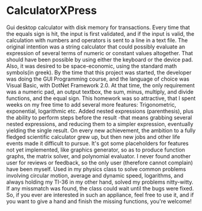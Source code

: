 # CalculatorXPress
Gui desktop calculator with disk memory for transactions.
Every time that the equals sign is hit, the input is first validated, and
if the input is valid, the calculation with numbers and operators is sent 
to a line in a text file.
The original intention was a string calculator that could possibly evaluate 
an expression of several terms of numeric or constant values altogether. That
should have been possible by using either the keyboard or the device pad. Also, 
it was desired to be space-economic, using the standard math symbols(in greek).
By the time that this project was started, the developer was doing the GUI Programming course,
and the language of choice was Visual Basic, with DotNet Framework 2.0. At that time, the only requirement
was a numeric pad, an output textbox, the sum, minus, multiply, and divide functions, and the equal sign.
This homework was so attractive, that I spent weeks on my free time to add several more features:
Trigonometric, exponential, logarithmic etc. Added nested expressions (parenthesis), plus the ability to 
perform steps before the result -that means grabbing several nested expressions, and reducing them to a 
simpler expression, eventually yielding the single result.
On every new achievement, the ambition to a fully fledged scientific calculator grew up, but then
new jobs and other life events made it difficult to pursue. 
It's got some placeholders for features not yet implemented, like graphics generator, so as to 
produce function graphs, the matrix solver, and polynomial evaluator.
I never found another user for reviews or feedback, so the only user (therefore cannot complain)
have been myself. Used in my physics class to solve common problems involving circular motion,
average and dynamic speed, logarithms, and always holding my TI-36 in my other hand, solved my 
problems nitty-witty. If any missmatch was found, the class could wait until the bugs were fixed.
So, if you ever are interested in such an appliance, feel free to use it, and if you want to give 
a hand and finish the missing functions, you're welcome!
